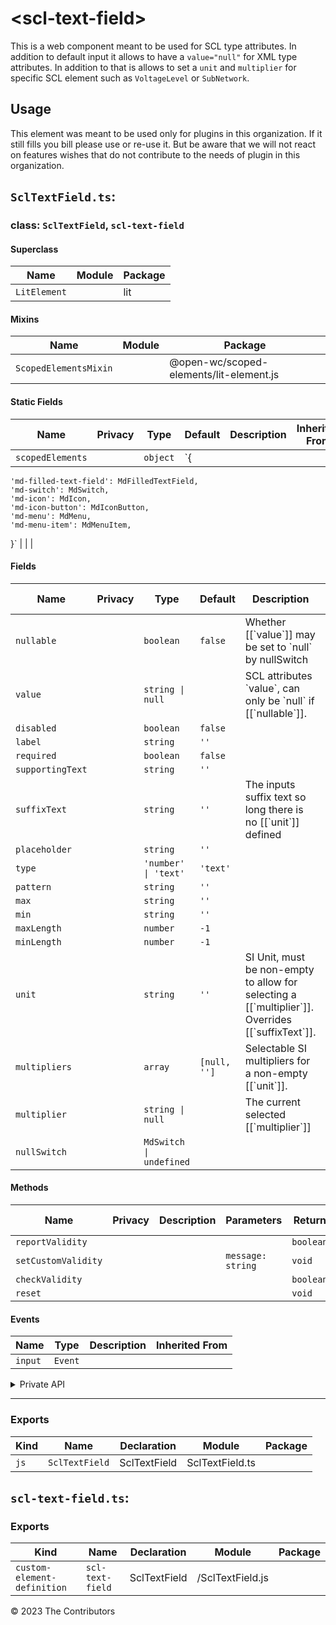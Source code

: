 # \<scl-text-field>

This is a web component meant to be used for SCL type attributes. In addition to default input it allows to have a `value="null"` for XML type attributes. In addition to that is allows to set a `unit` and `multiplier` for specific SCL element such as `VoltageLevel` or `SubNetwork`.

## Usage

This element was meant to be used only for plugins in this organization. If it still fills you bill please use or re-use it. But be aware that we will not react on features wishes that do not contribute to the needs of plugin in this organization.


## `SclTextField.ts`:

### class: `SclTextField`, `scl-text-field`

#### Superclass

| Name         | Module | Package |
| ------------ | ------ | ------- |
| `LitElement` |        | lit     |

#### Mixins

| Name                  | Module | Package                                 |
| --------------------- | ------ | --------------------------------------- |
| `ScopedElementsMixin` |        | @open-wc/scoped-elements/lit-element.js |

#### Static Fields

| Name             | Privacy | Type     | Default                                                                                                                                                                                             | Description | Inherited From |
| ---------------- | ------- | -------- | --------------------------------------------------------------------------------------------------------------------------------------------------------------------------------------------------- | ----------- | -------------- |
| `scopedElements` |         | `object` | `{
    'md-filled-text-field': MdFilledTextField,
    'md-switch': MdSwitch,
    'md-icon': MdIcon,
    'md-icon-button': MdIconButton,
    'md-menu': MdMenu,
    'md-menu-item': MdMenuItem,
  }` |             |                |

#### Fields

| Name             | Privacy | Type                    | Default      | Description                                                                                                   | Inherited From |
| ---------------- | ------- | ----------------------- | ------------ | ------------------------------------------------------------------------------------------------------------- | -------------- |
| `nullable`       |         | `boolean`               | `false`      | Whether \[\[\`value\`]] may be set to \`null\` by nullSwitch                                                  |                |
| `value`          |         | `string \| null`        |              | SCL attributes \`value\`, can only be \`null\` if \[\[\`nullable\`]].                                         |                |
| `disabled`       |         | `boolean`               | `false`      |                                                                                                               |                |
| `label`          |         | `string`                | `''`         |                                                                                                               |                |
| `required`       |         | `boolean`               | `false`      |                                                                                                               |                |
| `supportingText` |         | `string`                | `''`         |                                                                                                               |                |
| `suffixText`     |         | `string`                | `''`         | The inputs suffix text so long there is no \[\[\`unit\`]] defined                                             |                |
| `placeholder`    |         | `string`                | `''`         |                                                                                                               |                |
| `type`           |         | `'number' \| 'text'`    | `'text'`     |                                                                                                               |                |
| `pattern`        |         | `string`                | `''`         |                                                                                                               |                |
| `max`            |         | `string`                | `''`         |                                                                                                               |                |
| `min`            |         | `string`                | `''`         |                                                                                                               |                |
| `maxLength`      |         | `number`                | `-1`         |                                                                                                               |                |
| `minLength`      |         | `number`                | `-1`         |                                                                                                               |                |
| `unit`           |         | `string`                | `''`         | SI Unit, must be non-empty to allow for selecting a \[\[\`multiplier\`]].&#xA;Overrides \[\[\`suffixText\`]]. |                |
| `multipliers`    |         | `array`                 | `[null, '']` | Selectable SI multipliers for a non-empty \[\[\`unit\`]].                                                     |                |
| `multiplier`     |         | `string \| null`        |              | The current selected \[\[\`multiplier\`]]                                                                     |                |
| `nullSwitch`     |         | `MdSwitch \| undefined` |              |                                                                                                               |                |

#### Methods

| Name                | Privacy | Description | Parameters        | Return    | Inherited From |
| ------------------- | ------- | ----------- | ----------------- | --------- | -------------- |
| `reportValidity`    |         |             |                   | `boolean` |                |
| `setCustomValidity` |         |             | `message: string` | `void`    |                |
| `checkValidity`     |         |             |                   | `boolean` |                |
| `reset`             |         |             |                   | `void`    |                |

#### Events

| Name    | Type    | Description | Inherited From |
| ------- | ------- | ----------- | -------------- |
| `input` | `Event` |             |                |

<details><summary>Private API</summary>

#### Fields

| Name              | Privacy | Type                     | Default | Description | Inherited From |
| ----------------- | ------- | ------------------------ | ------- | ----------- | -------------- |
| `textFieldValue`  | private | `string`                 | `''`    |             |                |
| `multiplierIndex` | private | `number`                 | `0`     |             |                |
| `isNull`          | private | `boolean`                | `false` |             |                |
| `parkedValue`     | private | `string \| null`         | `null`  |             |                |
| `null`            | private | `boolean`                |         |             |                |
| `multiplierMenu`  | private | `MdMenu \| undefined`    |         |             |                |
| `textField`       | private | `TextField \| undefined` |         |             |                |

#### Methods

| Name                   | Privacy | Description | Parameters           | Return           | Inherited From |
| ---------------------- | ------- | ----------- | -------------------- | ---------------- | -------------- |
| `returnParkedValue`    | private |             |                      | `void`           |                |
| `parkValue`            | private |             |                      | `void`           |                |
| `selectMultiplier`     | private |             | `se: CloseMenuEvent` | `void`           |                |
| `renderMultiplierList` | private |             |                      | `TemplateResult` |                |
| `renderUnitSelector`   | private |             |                      | `TemplateResult` |                |
| `renderNullSwitch`     | private |             |                      | `TemplateResult` |                |

</details>

<hr/>

### Exports

| Kind | Name           | Declaration  | Module          | Package |
| ---- | -------------- | ------------ | --------------- | ------- |
| `js` | `SclTextField` | SclTextField | SclTextField.ts |         |

## `scl-text-field.ts`:

### Exports

| Kind                        | Name             | Declaration  | Module           | Package |
| --------------------------- | ---------------- | ------------ | ---------------- | ------- |
| `custom-element-definition` | `scl-text-field` | SclTextField | /SclTextField.js |         |


&copy; 2023 The Contributors
